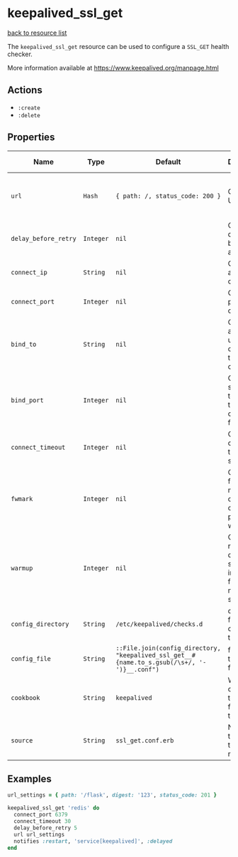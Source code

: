
# keepalived_ssl_get

[back to resource list](https://github.com/sous-chefs/keepalived#resources)

The `keepalived_ssl_get` resource can be used to configure a `SSL_GET` health checker.

More information available at <https://www.keepalived.org/manpage.html>

## Actions

- `:create`
- `:delete`

## Properties

| Name                 | Type      | Default                                                                                     | Description                                                            | Allowed Values                                          |
|----------------------|-----------|---------------------------------------------------------------------------------------------|------------------------------------------------------------------------|---------------------------------------------------------|
| `url`                | `Hash`    | `{ path: /, status_code: 200 }`                                                             | Optional URL to test                                                   | `:path`, `:status_code`, `digest`, note all are symbols |
| `delay_before_retry` | `Integer` | `nil`                                                                                       | Optional delay before retry after failure                              |                                                         |
| `connect_ip`         | `String`  | `nil`                                                                                       | Optional IP address to connect to                                      |                                                         |
| `connect_port`       | `Integer` | `nil`                                                                                       | Optional port to connect to                                            |                                                         |
| `bind_to`            | `String`  | `nil`                                                                                       | Optional address to use to originate the connection                    |                                                         |
| `bind_port`          | `Integer` | `nil`                                                                                       | Optional source port to originate the connection from                  |                                                         |
| `connect_timeout`    | `Integer` | `nil`                                                                                       | Optional connection timeout in seconds                                 |                                                         |
| `fwmark`             | `Integer` | `nil`                                                                                       | Optional fwmark to mark all outgoing checker packets with              |                                                         |
| `warmup`             | `Integer` | `nil`                                                                                       | Optional random delay to start the initial check for maximum N seconds |                                                         |
| `config_directory`   | `String`  | `/etc/keepalived/checks.d`                                                                  | directory for the config file to reside in                             |                                                         |
| `config_file`        | `String`  | `::File.join(config_directory, "keepalived_ssl_get__#{name.to_s.gsub(/\s+/, '-')}__.conf")` | full path to the config file                                           |                                                         |
| `cookbook`           | `String`  | `keepalived`                                                                                | Which cookbook to look in for the template                             |                                                         |
| `source`             | `String`  | `ssl_get.conf.erb`                                                                          | Name of the template to render                                         |                                                         |

## Examples

```ruby
url_settings = { path: '/flask', digest: '123', status_code: 201 }

keepalived_ssl_get 'redis' do
  connect_port 6379
  connect_timeout 30
  delay_before_retry 5
  url url_settings
  notifies :restart, 'service[keepalived]', :delayed
end
```
